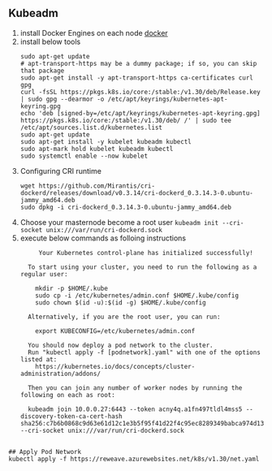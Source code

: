 ## Kubeadm
1. install Docker Engines on each node [docker](https://www.cherryservers.com/blog/install-docker-ubuntu-22-04)
2. install below tools
   ```
   sudo apt-get update
   # apt-transport-https may be a dummy package; if so, you can skip that package
   sudo apt-get install -y apt-transport-https ca-certificates curl gpg
   curl -fsSL https://pkgs.k8s.io/core:/stable:/v1.30/deb/Release.key | sudo gpg --dearmor -o /etc/apt/keyrings/kubernetes-apt-keyring.gpg
   echo 'deb [signed-by=/etc/apt/keyrings/kubernetes-apt-keyring.gpg] https://pkgs.k8s.io/core:/stable:/v1.30/deb/ /' | sudo tee /etc/apt/sources.list.d/kubernetes.list
   sudo apt-get update
   sudo apt-get install -y kubelet kubeadm kubectl
   sudo apt-mark hold kubelet kubeadm kubectl
   sudo systemctl enable --now kubelet
   ``` 
3. Configuring CRI runtime
   ```
   wget https://github.com/Mirantis/cri-dockerd/releases/download/v0.3.14/cri-dockerd_0.3.14.3-0.ubuntu-jammy_amd64.deb
   sudo dpkg -i cri-dockerd_0.3.14.3-0.ubuntu-jammy_amd64.deb 
   ``` 
4. Choose your masternode become a root user ```kubeadm init --cri-socket unix:///var/run/cri-dockerd.sock``` 
5. execute below commands as folloing instructions
   ```
        Your Kubernetes control-plane has initialized successfully!
     
     To start using your cluster, you need to run the following as a regular user:
     
       mkdir -p $HOME/.kube
       sudo cp -i /etc/kubernetes/admin.conf $HOME/.kube/config
       sudo chown $(id -u):$(id -g) $HOME/.kube/config
     
     Alternatively, if you are the root user, you can run:
     
       export KUBECONFIG=/etc/kubernetes/admin.conf 
     
     You should now deploy a pod network to the cluster.
     Run "kubectl apply -f [podnetwork].yaml" with one of the options listed at:
       https://kubernetes.io/docs/concepts/cluster-administration/addons/
     
     Then you can join any number of worker nodes by running the following on each as root:
     
     kubeadm join 10.0.0.27:6443 --token acny4q.a1fn497tldl4mss5 --discovery-token-ca-cert-hash sha256:c7b6b0868c9d63e61d12c1e3b5f95f41d22f4c95ec8289349babca974d135bb1  --cri-socket unix:///var/run/cri-dockerd.sock
  ```

  ## Apply Pod Network
  kubectl apply -f https://reweave.azurewebsites.net/k8s/v1.30/net.yaml
